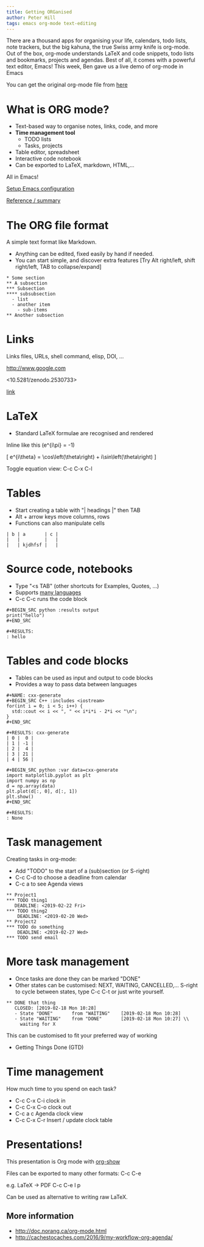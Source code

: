 ```yaml
---
title: Getting ORGanised
author: Peter Hill
tags: emacs org-mode text-editing
---
```


There are a thousand apps for organising your life, calendars, todo
lists, note trackers, but the big kahuna, the true Swiss army knife is
org-mode. Out of the box, org-mode understands LaTeX and code
snippets, todo lists and bookmarks, projects and agendas. Best of all,
it comes with a powerful text editor, Emacs! This week, Ben gave us a
live demo of org-mode in Emacs

You can get the original org-mode file from [here][orgfile]

# What is ORG mode?     

-   Text-based way to organise notes, links, code, and more
-   **Time management tool**
    -   TODO lists
    -   Tasks, projects
-   Table editor, spreadsheet
-   Interactive code notebook
-   Can be exported to LaTeX, markdown, HTML,&#x2026;

All in Emacs!

[Setup Emacs configuration](https://github.com/PhysicsCodingClub/EverythingWithEmacs/blob/master/customisations/7-org-mode.el)

[Reference / summary](https://github.com/caiorss/Emacs-Elisp-Programming/blob/master/Org-Mode.org)

# The ORG file format     

A simple text format like Markdown. 

-   Anything can be edited, fixed easily by hand if needed.
-   You can start simple, and discover extra features
    [Try Alt right/left, shift right/left, TAB to collapse/expand]

```
* Some section
** A subsection
*** Subsection
**** subsubsection
  - list
  - another item
    - sub-items
** Another subsection
```

# Links     

Links files, URLs, shell command, elisp, DOI, &#x2026;

<http://www.google.com>

<10.5281/zenodo.2530733>

[link](http://en.wikipedia.org)


# LaTeX     

-   Standard LaTeX formulae are recognised and rendered

Inline like this \(e^{i\pi} = -1\)

\[
e^{i\theta} = \cos\left(\theta\right) + i\sin\left(\theta\right)
\]

Toggle equation view: C-c C-x C-l 


# Tables     

-   Start creating a table with "| headings |" then TAB
-   Alt + arrow keys move columns, rows
-   Functions can also manipulate cells

```
| b | a       | c |
|   |         |   |
|   | kjdhfsf |   |
```

# Source code, notebooks     

-   Type "<s TAB" (other shortcuts for Examples, Quotes, &#x2026;)
-   Supports [many languages](https://orgmode.org/manual/Languages.html)
-   C-c C-c runs the code block

```
#+BEGIN_SRC python :results output
print("hello")
#+END_SRC

#+RESULTS:
: hello
```

# Tables and code blocks     

-   Tables can be used as input and output to code blocks
-   Provides a way to pass data between languages

```
#+NAME: cxx-generate
#+BEGIN_SRC C++ :includes <iostream> 
for(int i = 0; i < 5; i++) {
  std::cout << i << ", " << i*i*i - 2*i << "\n";
}
#+END_SRC

#+RESULTS: cxx-generate
| 0 |  0 |
| 1 | -1 |
| 2 |  4 |
| 3 | 21 |
| 4 | 56 |

#+BEGIN_SRC python :var data=cxx-generate
import matplotlib.pyplot as plt
import numpy as np
d = np.array(data)
plt.plot(d[:, 0], d[:, 1])
plt.show()
#+END_SRC

#+RESULTS:
: None
```

# Task management     

Creating tasks in org-mode: 

-   Add "TODO" to the start of a (sub)section (or S-right)
-   C-c C-d to choose a deadline from calendar
-   C-c a   to see Agenda views


```
** Project1
*** TODO thing1
   DEADLINE: <2019-02-22 Fri>
*** TODO thing2
    DEADLINE: <2019-02-20 Wed>
** Project2
*** TODO do something
    DEADLINE: <2019-02-27 Wed>
*** TODO send email
```

# More task management     

-   Once tasks are done they can be marked "DONE"
-   Other states can be customised: NEXT, WAITING, CANCELLED,&#x2026;
    S-right to cycle between states, type C-c C-t 
    or just write yourself.

```
** DONE that thing
   CLOSED: [2019-02-18 Mon 10:28]
   - State "DONE"       from "WAITING"    [2019-02-18 Mon 10:28]
   - State "WAITING"    from "DONE"       [2019-02-18 Mon 10:27] \\
     waiting for X
```

This can be customised to fit your preferred way of working

-   Getting Things Done (GTD)


# Time management     

How much time to you spend on each task?

-   C-c C-x C-i  clock in
-   C-c C-x C-o  clock out
-   C-c a c      Agenda clock view
-   C-c C-x C-r  Insert / update clock table

# Presentations!     

This presentation is Org mode with [org-show](https://github.com/jkitchin/scimax/tree/master/org-show)

Files can be exported to many other formats: C-c C-e

e.g. LaTeX -> PDF C-c C-e l p

Can be used as alternative to writing raw LaTeX.


## More information

- <http://doc.norang.ca/org-mode.html>
- <http://cachestocaches.com/2016/9/my-workflow-org-agenda/>



[orgfile]: /slides/2019-02-18-org-mode.org
